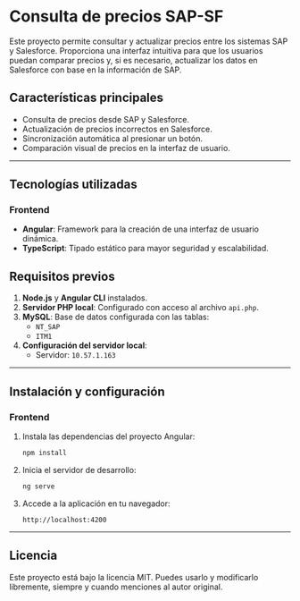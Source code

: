 # Consulta de precios SAP-SF

Este proyecto permite consultar y actualizar precios entre los sistemas SAP y Salesforce. Proporciona una interfaz intuitiva para que los usuarios puedan comparar precios y, si es necesario, actualizar los datos en Salesforce con base en la información de SAP.

## Características principales

- Consulta de precios desde SAP y Salesforce.
- Actualización de precios incorrectos en Salesforce.
- Sincronización automática al presionar un botón.
- Comparación visual de precios en la interfaz de usuario.

---

## Tecnologías utilizadas

### Frontend
- **Angular**: Framework para la creación de una interfaz de usuario dinámica.
- **TypeScript**: Tipado estático para mayor seguridad y escalabilidad.


## Requisitos previos

1. **Node.js** y **Angular CLI** instalados.
2. **Servidor PHP local**: Configurado con acceso al archivo `api.php`.
3. **MySQL**: Base de datos configurada con las tablas:
   - `NT_SAP`
   - `ITM1`
4. **Configuración del servidor local**:
   - Servidor: `10.57.1.163`

---

## Instalación y configuración

### Frontend

1. Instala las dependencias del proyecto Angular:
   ```bash
   npm install
   ```
2. Inicia el servidor de desarrollo:
   ```bash
   ng serve
   ```
3. Accede a la aplicación en tu navegador:
   ```
   http://localhost:4200
   ```

---

## Licencia

Este proyecto está bajo la licencia MIT. Puedes usarlo y modificarlo libremente, siempre y cuando menciones al autor original.

